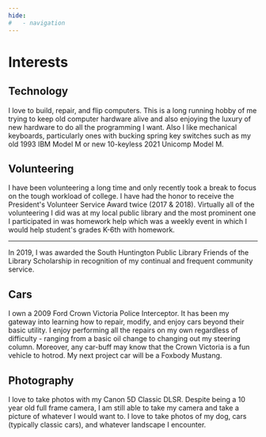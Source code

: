 ```yaml
---
hide:
#   - navigation
---
```


# Interests

## Technology

I love to build, repair, and flip computers.  This is a long running hobby of me trying to keep old computer hardware alive and also enjoying the luxury of new hardware to do all the programming I want.   Also I like mechanical keyboards, particularly ones with bucking spring key switches such as my old 1993 IBM Model M or new 10-keyless 2021 Unicomp Model M.

## Volunteering
I have been volunteering a long time and only recently took a break to focus on the tough workload of college.  I have had the honor to receive the President's Volunteer Service Award twice (2017 & 2018).  Virtually all of the volunteering I did was at my local public library and the most prominent one I participated in was homework help which was a weekly event in which I would help student's grades K-6th with homework.

---------------
In 2019, I was awarded the South Huntington Public Library Friends of the Library Scholarship in recognition of my continual and frequent community service.

<!-- https://web.archive.org/web/20220605210924/https://shpl.info/sites/default/files/2019-10/1909_News.pdf -->
<!-- https://shpl.info/sites/default/files/2019-10/1909_News.pdf -->

## Cars
I own a 2009 Ford Crown Victoria Police Interceptor.  It has been my gateway into learning how to repair, modify, and enjoy cars beyond their basic utility.  I enjoy performing all the repairs on my own regardless of difficulty - ranging from a basic oil change to changing out my steering column.  Moreover, any car-buff may know that the Crown Victoria is a fun vehicle to hotrod.  My next project car will be a Foxbody Mustang.

## Photography
I love to take photos with my Canon 5D Classic DLSR.  Despite being a 10 year old full frame camera, I am still able to take my camera and take a picture of whatever I would want to.  I love to take photos of my dog, cars (typically classic cars), and whatever landscape I encounter.